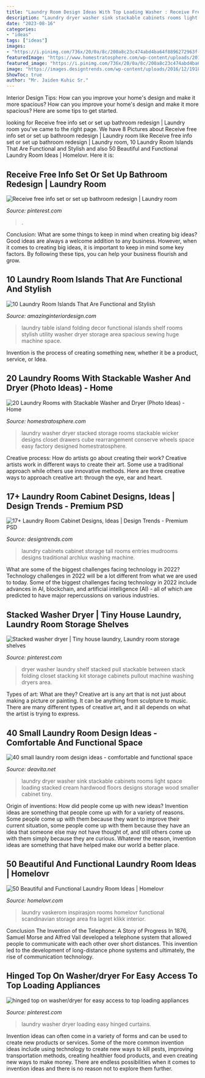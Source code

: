 ```yaml
---
title: "Laundry Room Design Ideas With Top Loading Washer : Receive Free Info Set Or Set Up Bathroom Redesign"
description: "Laundry dryer washer sink stackable cabinets rooms light space loading stacked cream hardwood floors designs storage wood smaller cabinet tiny"
date: "2023-08-16"
categories:
- "ideas"
tags: ["ideas"]
images:
- "https://i.pinimg.com/736x/20/0a/8c/200a8c23c474abd4ba64f8896272963f--hallway-ideas-cabin-ideas.jpg"
featuredImage: "https://www.homestratosphere.com/wp-content/uploads/2017/03/laundry-mar7-17-24.jpg"
featured_image: "https://i.pinimg.com/736x/20/0a/8c/200a8c23c474abd4ba64f8896272963f--hallway-ideas-cabin-ideas.jpg"
image: "https://images.designtrends.com/wp-content/uploads/2016/12/19184815/laundry-room-tall-storage-cabinets.jpg"
ShowToc: true
author: "Mr. Jaiden Kuhic Sr."
---
```



Interior Design Tips: How can you improve your home's design and make it more spacious?
How can you improve your home's design and make it more spacious? Here are some tips to get started.

	

		
looking for Receive free info set or set up bathroom redesign | Laundry room you've came to the right page. We have 8 Pictures about Receive free info set or set up bathroom redesign | Laundry room like Receive free info set or set up bathroom redesign | Laundry room, 10 Laundry Room Islands That Are Functional and Stylish and also 50 Beautiful and Functional Laundry Room Ideas | Homelovr. Here it is:
		
    
## Receive Free Info Set Or Set Up Bathroom Redesign | Laundry Room

<img loading=lazy src="https://i.pinimg.com/736x/19/6a/09/196a09cb161eb4e793a92f538e81c764.jpg" onerror="this.onerror=null;this.src='https://tse3.mm.bing.net/th?id=OIP.0rfBhrLzKRCgGvzqFiK0RwHaJ3&amp;pid=15.1';" alt="Receive free info set or set up bathroom redesign | Laundry room">

_Source: pinterest.com_

>. 

	

Conclusion: What are some things to keep in mind when creating big ideas?
Good ideas are always a welcome addition to any business. However, when it comes to creating big ideas, it is important to keep in mind some key factors. By following these tips, you can help your business flourish and grow.

    
## 10 Laundry Room Islands That Are Functional And Stylish

<img loading=lazy src="http://www.amazinginteriordesign.com/wp-content/uploads/2017/08/10-Laundry-Room-Islands-That-Are-Functional-and-Stylish-3.jpg" onerror="this.onerror=null;this.src='https://tse2.mm.bing.net/th?id=OIP.8esm_6sM0-gGKGxpqSx4LAHaLC&amp;pid=15.1';" alt="10 Laundry Room Islands That Are Functional and Stylish">

_Source: amazinginteriordesign.com_

>laundry table island folding decor functional islands shelf rooms stylish utility washer dryer storage area spacious sewing huge machine space. 

	

Invention is the process of creating something new, whether it be a product, service, or Idea.

    
## 20 Laundry Rooms With Stackable Washer And Dryer (Photo Ideas) - Home

<img loading=lazy src="https://www.homestratosphere.com/wp-content/uploads/2017/03/laundry-mar7-17-24.jpg" onerror="this.onerror=null;this.src='https://tse3.mm.bing.net/th?id=OIP.XpK6kedEDpxrL-6jv37OtgHaJ4&amp;pid=15.1';" alt="20 Laundry Rooms with Stackable Washer and Dryer (Photo Ideas) - Home">

_Source: homestratosphere.com_

>laundry washer dryer stacked storage rooms stackable wicker designs closet drawers cube rearrangement conserve wheels space easy factory designed homestratosphere. 

	

Creative process: How do artists go about creating their work?
Creative artists work in different ways to create their art. Some use a traditional approach while others use innovative methods. Here are three creative ways to approach creative art: through the eye, ear and heart.

    
## 17+ Laundry Room Cabinet Designs, Ideas | Design Trends - Premium PSD

<img loading=lazy src="https://images.designtrends.com/wp-content/uploads/2016/12/19184815/laundry-room-tall-storage-cabinets.jpg" onerror="this.onerror=null;this.src='https://tse3.mm.bing.net/th?id=OIP.XQFd6CY-30fzjO0wEZg1PQHaE8&amp;pid=15.1';" alt="17+ Laundry Room Cabinet Designs, Ideas | Design Trends - Premium PSD">

_Source: designtrends.com_

>laundry cabinets cabinet storage tall rooms entries mudrooms designs traditional archlux washing machine. 

	

What are some of the biggest challenges facing technology in 2022?
Technology challenges in 2022 will be a lot different from what we are used to today. Some of the biggest challenges facing technology in 2022 include advances in AI, blockchain, and artificial intelligence (AI) - all of which are predicted to have major repercussions on various industries.

    
## Stacked Washer Dryer | Tiny House Laundry, Laundry Room Storage Shelves

<img loading=lazy src="https://i.pinimg.com/736x/20/0a/8c/200a8c23c474abd4ba64f8896272963f--hallway-ideas-cabin-ideas.jpg" onerror="this.onerror=null;this.src='https://tse3.mm.bing.net/th?id=OIP.dZaoXp5OsLXJB7SF_qcN5wHaNQ&amp;pid=15.1';" alt="Stacked washer dryer | Tiny house laundry, Laundry room storage shelves">

_Source: pinterest.com_

>dryer washer laundry shelf stacked pull stackable between stack folding closet stacking kit storage cabinets pullout machine washing dryers area. 

	

Types of art: What are they?
Creative art is any art that is not just about making a picture or painting. It can be anything from sculpture to music. There are many different types of creative art, and it all depends on what the artist is trying to express.

    
## 40 Small Laundry Room Design Ideas - Comfortable And Functional Space

<img loading=lazy src="https://deavita.net/wp-content/uploads/2016/02/small-laundry-room-ideas-laundry-room-cabinets-ideas-small-sink.jpg" onerror="this.onerror=null;this.src='https://tse4.mm.bing.net/th?id=OIP.nJVwV5TDHDK5-B5v1QZIQwHaLH&amp;pid=15.1';" alt="40 small laundry room design ideas - comfortable and functional space">

_Source: deavita.net_

>laundry dryer washer sink stackable cabinets rooms light space loading stacked cream hardwood floors designs storage wood smaller cabinet tiny. 

	

Origin of inventions: How did people come up with new ideas?
Invention ideas are something that people come up with for a variety of reasons. Some people come up with them because they want to improve their current situation, some people come up with them because they have an idea that someone else may not have thought of, and still others come up with them simply because they are curious. Whatever the reason, invention ideas are something that have helped make our world a better place.

    
## 50 Beautiful And Functional Laundry Room Ideas | Homelovr

<img loading=lazy src="https://www.homelovr.com/wp-content/uploads/2017/06/Scandinavian-Laundry-Room-.jpg" onerror="this.onerror=null;this.src='https://tse3.mm.bing.net/th?id=OIP.6UelXVzzLn2BoxmeW34xgAHaLP&amp;pid=15.1';" alt="50 Beautiful and Functional Laundry Room Ideas | Homelovr">

_Source: homelovr.com_

>laundry vaskerom inspirasjon rooms homelovr functional scandinavian storage area fra lagret klikk interior. 

	

Conclusion
The Invention of the Telephone: A Story of Progress
In 1876, Samuel Morse and Alfred Vail developed a telephone system that allowed people to communicate with each other over short distances. This invention led to the development of long-distance phone systems and ultimately, the rise of communication technology.

    
## Hinged Top On Washer/dryer For Easy Access To Top Loading Appliances

<img loading=lazy src="https://i.pinimg.com/736x/28/f0/79/28f079498d288fc38c949f7991345f03--laundry-room-curtains-hang-curtains.jpg?b=t" onerror="this.onerror=null;this.src='https://tse2.mm.bing.net/th?id=OIP.miltzLOvHbg_d7RFFuoigAHaLH&amp;pid=15.1';" alt="hinged top on washer/dryer for easy access to top loading appliances">

_Source: pinterest.com_

>laundry washer dryer loading easy hinged curtains. 

	

Invention ideas can often come in a variety of forms and can be used to create new products or services. Some of the more common invention ideas include using technology to create new ways to kill pests, improving transportation methods, creating healthier food products, and even creating new ways to make money. There are endless possibilities when it comes to invention ideas and there is no reason not to explore them further.

